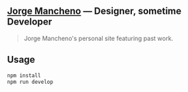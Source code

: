 ## [Jorge Mancheno](http://jorgemancheno.com) — Designer, sometime Developer
> Jorge Mancheno's personal site featuring past work.

## Usage

```sh
npm install
npm run develop
```

